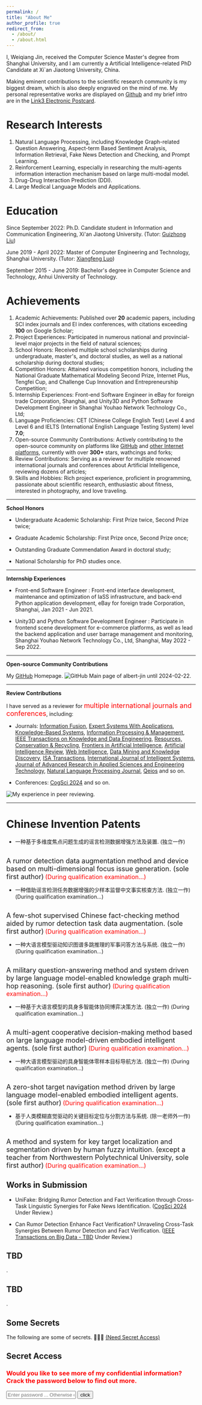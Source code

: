 ```yaml
---
permalink: /
title: "About Me"
author_profile: true
redirect_from: 
  - /about/
  - /about.html
---
```


I, Weiqiang Jin, received the Computer Science Master's degree from Shanghai University, and I am currently a Artificial Intelligence-related PhD Candidate at Xi`an Jiaotong University, China. 

Making eminent contributions to the scientific research community is my biggest dream, which is also deeply engraved on the mind of me. My personal representative works are displayed on [Github](https://github.com/albert-jin/) and my brief intro are in the [Link3 Electronic Postcard](https://link3.cc/albert0309jin).

Research Interests
======
1. Natural Language Processing, including Knowledge Graph-related Question Answering, Aspect-term Based Sentiment Analysis, Information Retrieval, Fake News Detection and Checking, and Prompt Learning. 
1. Reinforcement Learning, especially in researching the multi-agents information interaction mechanism based on large multi-modal model. 
1. Drug-Drug Interaction Prediction (DDI).
1. Large Medical Language Models and Applications. 

Education
======
Since September 2022: Ph.D. Candidate student in Information and Communication Engineering, Xi'an Jiaotong University. (Tutor: [Gui](https://std.xjtu.edu.cn/info/1072/15975.htm)[zhong](https://gr.xjtu.edu.cn/web/liugz) [Liu](https://dice.xjtu.edu.cn/info/1720/1807.htm))

June 2019 - April 2022: Master of Computer Engineering and Technology, Shanghai University. (Tutor: [Xiangfeng Luo](https://cs.shu.edu.cn/xygk1/xrld.htm))

September 2015 - June 2019: Bachelor's degree in Computer Science and Technology, Anhui University of Technology.

Achievements
======
1. Academic Achievements: Published over **20** academic papers, including SCI index journals and EI index conferences, with citations exceeding **100** on Google Scholar;
1. Project Experiences: Participated in numerous national and provincial-level major projects in the field of natural sciences;
1. School Honors: Received multiple school scholarships during undergraduate, master's, and doctoral studies, as well as a national scholarship during doctoral studies;
1. Competition Honors: Attained various competition honors, including the National Graduate Mathematical Modeling Second Prize, Internet Plus, Tengfei Cup, and Challenge Cup Innovation and Entrepreneurship Competition;
1. Internship Experiences: Front-end Software Engineer in eBay for foreign trade Corporation, Shanghai, and Unity3D and Python Software Development Engineer in Shanghai Youhao Network Technology Co., Ltd;
1. Language Proficiencies: CET (Chinese College English Test) Level 4 and Level 6 and IELTS (International English Language Testing System) level **7.0**;
1. Open-source Community Contributions: Actively contributing to the open-source community on platforms like [GitHub](https://github.com/albert-jin/) and [other Internet platforms](https://github.com/albert-jin/FintechKP-frontend/), currently with over **300+** stars, wathcings and forks;
1. Review Contributions: Serving as a reviewer for multiple renowned international journals and conferences about Artificial Intelligence, reviewing dozens of articles;
1. Skills and Hobbies: Rich project experience, proficient in programming, passionate about scientific research, enthusiastic about fitness, interested in photography, and love traveling.

------
**School Honors**

- Undergraduate Academic Scholarship: First Prize twice, Second Prize twice;

- Graduate Academic Scholarship: First Prize once, Second Prize once;

- Outstanding Graduate Commendation Award in doctoral study;

- National Scholarship for PhD studies once.

------
**Internship Experiences**

+ Front-end Software Engineer
: Front-end interface development, maintenance and optimization of IaSS infrastructure, and back-end Python application development, eBay for foreign trade Corporation, Shanghai, Jan 2021 - Jun 2021.

+ Unity3D and Python Software Development Engineer
: Participate in frontend scene development for e-commerce platforms, as well as lead the backend application and user barrage management and monitoring, Shanghai Youhao Network Technology Co., Ltd, Shanghai, May 2022 - Sep 2022.

------
**Open-source Community Contributions**

My [GitHub](https://github.com/albert-jin/) Homepage.
![GitHub Main page of albert-jin until 2024-02-22.](/images/github-main-page.JPG)

------
**Review Contributions**

I have served as a reviewer for <span style="color: red; font-size: large;">multiple international journals and conferences</span>, including:

* Journals: [Information Fusion](https://www.sciencedirect.com/journal/information-fusion), [Expert Systems With Applications](https://www.sciencedirect.com/journal/expert-systems-with-applications), [Knowledge-Based Systems](https://www.sciencedirect.com/journal/knowledge-based-systems), [Information Processing & Management](https://www.sciencedirect.com/journal/information-processing-and-management), [IEEE Transactions on Knowledge and Data Engineering](https://ieeexplore.ieee.org/xpl/RecentIssue.jsp?punumber=69), [Resources, Conservation & Recycling](https://www.sciencedirect.com/journal/resources-conservation-and-recycling), [Frontiers in Artificial Intelligence](https://www.frontiersin.org/journals/artificial-intelligence), [Artificial Intelligence Review](https://link.springer.com/journal/10462), [Web Intelligence](https://www.iospress.com/catalog/journals/web-intelligence), [Data Mining and Knowledge Discovery](https://link.springer.com/journal/10618), [ISA Transactions](https://www.sciencedirect.com/journal/isa-transactions), [International Journal of Intelligent Systems](https://onlinelibrary.wiley.com/journal/1098111x), [Journal of Advanced Research in Applied Sciences and Engineering Technology](https://semarakilmu.com.my/journals/index.php/applied_sciences_eng_tech/index), [Natural Language Processing Journal](https://www.sciencedirect.com/journal/natural-language-processing-journal), [Qeios](https://www.qeios.com/) and so on.

* Conferences: [CogSci 2024](https://cognitivesciencesociety.org/) and so on.

![My experience in peer reviewing.](/images/reviewer.JPG)

------

Chinese Invention Patents
======
- 一种基于多维度焦点问题生成的谣言检测数据增强方法及装置. (独立一作) 
<br>
<span style="font-size: large;">A rumor detection data augmentation method and device based on multi-dimensional focus issue generation. (sole first author)</span>
<span style="color: red; font-size: medium;">(During qualification examination...)</span>

- 一种借助谣言检测任务数据增强的少样本监督中文事实核查方法. (独立一作) (During qualification examination...)
<br>
<span style="font-size: large;">A few-shot supervised Chinese fact-checking method aided by rumor detection task data augmentation. (sole first author)</span>
<span style="color: red; font-size: medium;">(During qualification examination...)</span>

- 一种大语言模型驱动知识图谱多跳推理的军事问答方法与系统. (独立一作) (During qualification examination...)
<br>
<span style="font-size: large;">A military question-answering method and system driven by large language model-enabled knowledge graph multi-hop reasoning. (sole first author)</span>
<span style="color: red; font-size: medium;">(During qualification examination...)</span>

- 一种基于大语言模型的具身多智能体协同博弈决策方法. (独立一作) (During qualification examination...)
<br>
<span style="font-size: large;">A multi-agent cooperative decision-making method based on large language model-driven embodied intelligent agents. (sole first author)</span>
<span style="color: red; font-size: medium;">(During qualification examination...)</span>

- 一种大语言模型驱动的具身智能体零样本目标导航方法. (独立一作) (During qualification examination...)
<br>
<span style="font-size: large;">A zero-shot target navigation method driven by large language model-enabled embodied intelligent agents. (sole first author)</span>
<span style="color: red; font-size: medium;">(During qualification examination...)</span>

- 基于人类模糊直觉驱动的关键目标定位与分割方法与系统. (除一老师外一作) (During qualification examination...)
<br>
<span style="font-size: large;">A method and system for key target localization and segmentation driven by human fuzzy intuition. (except a teacher from Northwestern Polytechnical University, sole first author)</span>
<span style="color: red; font-size: medium;">(During qualification examination...)</span>

Works in Submission
------
* UniFake: Bridging Rumor Detection and Fact Verification through Cross-Task Linguistic Synergies for Fake News Identification. ([CogSci 2024](https://cognitivesciencesociety.org/) Under Review.)

* Can Rumor Detection Enhance Fact Verification? Unraveling Cross-Task Synergies Between Rumor Detection and Fact Verification. ([IEEE Transactions on Big Data - TBD](https://ieeexplore.ieee.org/xpl/RecentIssue.jsp?punumber=6687317) Under Review.)

TBD
------
. 

TBD
------
.

Some Secrets
------
The following are some of secrets. 🙊🙊🙊 <a href="#secret-access-enter">(Need Secret Access)</a>

<div class="SecretContainer" style="display: none;">
    <!-- <img src="/images/secrets/lifephotos/eating.jpg" alt="beauty life image show 1.">
    <br/>
    <br/>
    <img src="/images/secrets/lifephotos/drinking.jpg" alt="beauty life image show 2.">
    <br/>
    <br/>
    <img src="/images/secrets/lifephotos/toilet.jpg" alt="beauty life image show 3.">
    <br/>
    <br/>
    <img src="/images/secrets/lifephotos/WryMouth.jpg" alt="beauty life image show 4.">
    <br/>
    <br/>
    <img src="/images/secrets/lifephotos/slim.jpg" alt="beauty life image show 5."> -->
    <img src="/images/secrets/secret-tbd.jpg" alt="Secret-TBD.">
    <br/>
    <br/>
    <!-- <img src="/images/secrets/XXX.jpg" alt="XXX."> -->
</div>

Secret Access
------
<h3 id="secret-access-enter" style="color: red;">Would you like to see more of my confidential information? Crack the password below to find out more.</h3>
<input type="password" id="password" placeholder="Enter password ... Otherwise contact me via email: weiqiangjin@stu.xjtu.edu.cn">
<button onclick="checkPassword()">click</button>

<!-- <script>
    function checkPassword() {
        var passwordInput = document.getElementById("password").value;
        var inputAsNumber = parseInt(passwordInput);
        var currentTimeInMinutes = new Date().getMinutes();
        var correctPassword = currentTimeInMinutes; // 密码就是当前时间分钟指针的指向的数字.
        if (!isNaN(inputAsNumber) && inputAsNumber >= 1 && inputAsNumber <= 59 && inputAsNumber === correctPassword) {
            var secretelements = document.getElementsByClassName("SecretContainer");
            alert("😄😄😄 Access Success.");
            for (var i = 0; i < secretelements.length; i++) {
            secretelements[i].style.display = "block"; 
            }
        } else {
            alert("😖😖😖 Error password, please contact me via email: weiqiangjin@stu.xjtu.edu.cn");
        }
    }
</script> -->